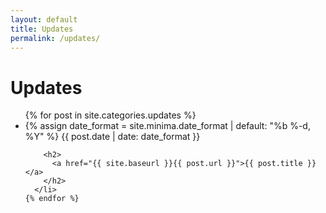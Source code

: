 ```yaml
---
layout: default
title: Updates
permalink: /updates/
---
```


  <h1 class="page-heading">Updates</h1>
  
  <ul class="post-list">
    {% for post in site.categories.updates %}
      <li>
        {% assign date_format = site.minima.date_format | default: "%b %-d, %Y" %}
        <span class="post-meta">{{ post.date | date: date_format }}</span>
        
        <h2>
          <a href="{{ site.baseurl }}{{ post.url }}">{{ post.title }}</a>
        </h2>
      </li>
    {% endfor %}
  </ul>